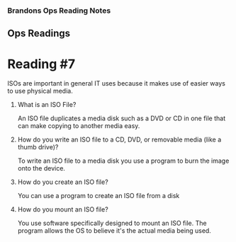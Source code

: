 ### Brandons Ops Reading Notes
## Ops Readings
# Reading #7

ISOs are important in general IT uses because it makes use of easier ways to use physical media. 

1. What is an ISO File?

    An ISO file duplicates a media disk such as a DVD or CD in one file that can make copying to another media easy. 

3. How do you write an ISO file to a CD, DVD, or removable media (like a thumb drive)?

    To write an ISO file to a media disk you use a program to burn the image onto the device.
   
4. How do you create an ISO file?

    You can use a program to create an ISO file from a disk

6. How do you mount an ISO file?

    You use software specifically designed to mount an ISO file. The program allows the OS to believe it's the actual media being used. 
      

